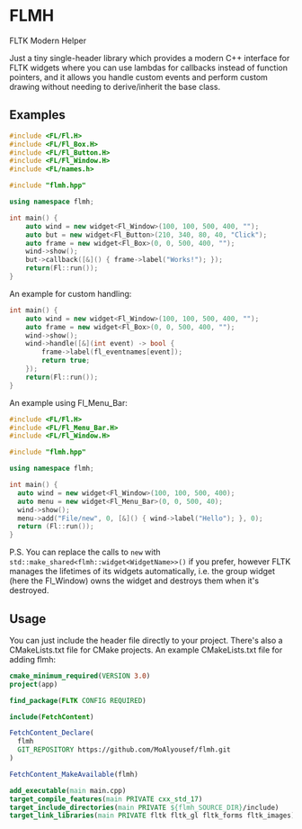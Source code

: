 # FLMH
FLTK Modern Helper

Just a tiny single-header library which provides a modern C++ interface for FLTK widgets where you can use lambdas for callbacks instead of function pointers, and it allows you handle custom events and perform custom drawing without needing to derive/inherit the base class.

## Examples

```c++
#include <FL/Fl.H>
#include <FL/Fl_Box.H>
#include <FL/Fl_Button.H>
#include <FL/Fl_Window.H>
#include <FL/names.h>

#include "flmh.hpp"

using namespace flmh;

int main() {
    auto wind = new widget<Fl_Window>(100, 100, 500, 400, "");
    auto but = new widget<Fl_Button>(210, 340, 80, 40, "Click");
    auto frame = new widget<Fl_Box>(0, 0, 500, 400, "");
    wind->show();
    but->callback([&]() { frame->label("Works!"); });
    return(Fl::run());
}
```
An example for custom handling:
```c++
int main() {
    auto wind = new widget<Fl_Window>(100, 100, 500, 400, "");
    auto frame = new widget<Fl_Box>(0, 0, 500, 400, "");
    wind->show();
    wind->handle([&](int event) -> bool {
        frame->label(fl_eventnames[event]);
        return true;
    });
    return(Fl::run());
}
```
An example using Fl_Menu_Bar:
```c++
#include <FL/Fl.H>
#include <FL/Fl_Menu_Bar.H>
#include <FL/Fl_Window.H>

#include "flmh.hpp"

using namespace flmh;

int main() {
  auto wind = new widget<Fl_Window>(100, 100, 500, 400);
  auto menu = new widget<Fl_Menu_Bar>(0, 0, 500, 40);
  wind->show();
  menu->add("File/new", 0, [&]() { wind->label("Hello"); }, 0);
  return (Fl::run());
}
```
P.S. You can replace the calls to ```new``` with ```std::make_shared<flmh::widget<WidgetName>>()``` if you prefer, however FLTK manages the lifetimes of its widgets automatically, i.e. the group widget (here the Fl_Window) owns the widget and destroys them when it's destroyed.
    
## Usage
You can just include the header file directly to your project. There's also a CMakeLists.txt file for CMake projects. An example CMakeLists.txt file for adding flmh:
```cmake
cmake_minimum_required(VERSION 3.0)
project(app)

find_package(FLTK CONFIG REQUIRED)

include(FetchContent)

FetchContent_Declare(
  flmh
  GIT_REPOSITORY https://github.com/MoAlyousef/flmh.git
)

FetchContent_MakeAvailable(flmh)

add_executable(main main.cpp)
target_compile_features(main PRIVATE cxx_std_17)
target_include_directories(main PRIVATE ${flmh_SOURCE_DIR}/include)
target_link_libraries(main PRIVATE fltk fltk_gl fltk_forms fltk_images)
```
